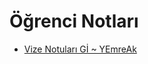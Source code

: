 # Öğrenci Notları

- [Vize Notuları Gİ ~ YEmreAk](./%C3%96%C4%9Frenci%20Notlar%C4%B1/Vize%20Notular%C4%B1%20G%C4%B0%20~%20YEmreAk.pdf)
